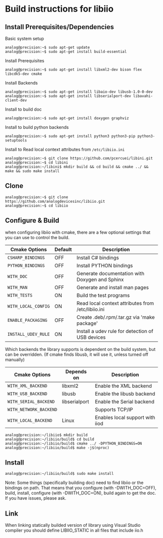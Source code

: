 # Build instructions for libiio

## Install Prerequisites/Dependencies

Basic system setup
```shell
analog@precision:~$ sudo apt-get update
analog@precision:~$ sudo apt-get install build-essential
```
Install Prerequisites
```shell
analog@precision:~$ sudo apt-get install libxml2-dev bison flex libcdk5-dev cmake
```
Install Backends
```shell
analog@precision:~$ sudo apt-get install libaio-dev libusb-1.0-0-dev
analog@precision:~$ sudo apt-get install libserialport-dev libavahi-client-dev
```
Install to build doc
```shell
analog@precision:~$ sudo apt-get install doxygen graphviz
```
Install to build python backends
```shell
analog@precision:~$ sudo apt-get install python3 python3-pip python3-setuptools
```
Install to Read local context attributes from `/etc/libiio.ini`
```shell
analog@precision:~$ git clone https://github.com/pcercuei/libini.git
analog@precision:~$ cd libini
analog@precision:~/libini$ mkdir build && cd build && cmake ../ && make && sudo make install
```
## Clone
```shell
analog@precision:~$ git clone https://github.com/analogdevicesinc/libiio.git
analog@precision:~$ cd libiio
```

## Configure & Build

when configuring libiio with cmake, there are a few optional settings that you can use to control the build.

Cmake Options       | Default | Description                                    |
------------------- | ------- | ---------------------------------------------- |
`CSHARP_BINDINGS`   | OFF | Install C# bindings                                |
`PYTHON_BINDINGS`   | OFF | Install PYTHON bindings                            |
`WITH_DOC`          | OFF | Generate documentation with Doxygen and Sphinx     |
`WITH_MAN`          | OFF | Generate and install man pages                     |
`WITH_TESTS`        |  ON | Build the test programs                            |
`WITH_LOCAL_CONFIG` |  ON | Read local context attributes from /etc/libiio.ini |
`ENABLE_PACKAGING`  | OFF | Create .deb/.rpm/.tar.gz via 'make package'        |
`INSTALL_UDEV_RULE` |  ON | Install a udev rule for detection of USB devices   |

Which backends the library supports is dependent on the build system, but can be overridden.
(If cmake finds libusb, it will use it, unless turned off manually)

Cmake Options          | Depends on    | Description                     |
---------------------- | ------------- | ------------------------------- |
`WITH_XML_BACKEND`     | libxml2       | Enable the XML backend          |
`WITH_USB_BACKEND`     | libusb        | Enable the libusb backend       |
`WITH_SERIAL_BACKEND`  | libserialport | Enable the Serial backend       |
`WITH_NETWORK_BACKEND` |               | Supports TCP/IP                 |
`WITH_LOCAL_BACKEND`   | Linux         | Enables local support with iiod |


```shell
analog@precision:~/libiio$ mkdir build
analog@precision:~/libiio/build$ cd build
analog@precision:~/libiio/build$ cmake ../ -DPYTHON_BINDINGS=ON
analog@precision:~/libiio/build$ make -j$(nproc)
```

## Install
```shell
analog@precision:~/libiio/build$ sudo make install
```

Note: Some things (specifically building doc)  need to find libiio or the bindings on path.
That means that you configure (with -DWITH_DOC=OFF), build, install, configure
(with -DWITH_DOC=ON), build again to get the doc. If you have issues, please ask.

## Link
When linking statically builded version of library using Visual Studio compiler you should
define LIBIIO_STATIC in all files that include iio.h
